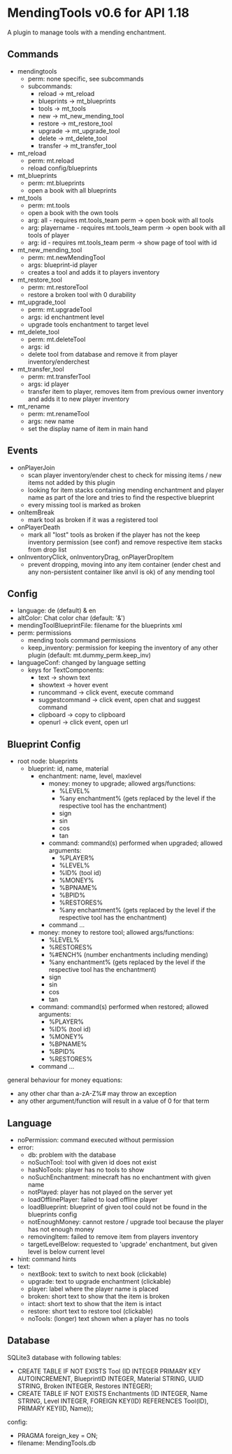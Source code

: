 # MendingTools v0.6 for API 1.18

A plugin to manage tools with a mending enchantment.

## Commands

- mendingtools
    - perm: none specific, see subcommands
    - subcommands:
        - reload -> mt_reload
        - blueprints -> mt_blueprints
        - tools -> mt_tools
        - new -> mt_new_mending_tool
        - restore -> mt_restore_tool
        - upgrade -> mt_upgrade_tool
        - delete -> mt_delete_tool
        - transfer -> mt_transfer_tool
- mt_reload
    - perm: mt.reload
    - reload config/blueprints
- mt_blueprints
    - perm: mt.blueprints
    - open a book with all blueprints
- mt_tools
    - perm: mt.tools
    - open a book with the own tools
    - arg: all - requires mt.tools_team perm -> open book with all tools
    - arg: playername - requires mt.tools_team perm -> open book with all tools of player
    - arg: id - requires mt.tools_team perm -> show page of tool with id
- mt_new_mending_tool
    - perm: mt.newMendingTool
    - args: blueprint-id player
    - creates a tool and adds it to players inventory
- mt_restore_tool
    - perm: mt.restoreTool
    - restore a broken tool with 0 durability
- mt_upgrade_tool
    - perm: mt.upgradeTool
    - args: id enchantment level
    - upgrade tools enchantment to target level
- mt_delete_tool
    - perm: mt.deleteTool
    - args: id
    - delete tool from database and remove it from player inventory/enderchest
- mt_transfer_tool
    - perm: mt.transferTool
    - args: id player
    - transfer item to player, removes item from previous owner inventory and adds it to new player inventory
- mt_rename
    - perm: mt.renameTool
    - args: new name
    - set the display name of item in main hand

## Events

- onPlayerJoin
    - scan player inventory/ender chest to check for missing items / new items not added by this plugin
    - looking for item stacks containing mending enchantment and player name as part of the lore and tries to find the
      respective blueprint
    - every missing tool is marked as broken
- onItemBreak
    - mark tool as broken if it was a registered tool
- onPlayerDeath
    - mark all "lost" tools as broken if the player has not the keep inventory permission (see conf) and remove
      respective item stacks from drop list
- onInventoryClick, onInventoryDrag, onPlayerDropItem
    - prevent dropping, moving into any item container (ender chest and any non-persistent container like anvil is ok)
      of any mending tool

## Config

- language: de (default) & en
- altColor: Chat color char (default: '&')
- mendingToolBlueprintFile: filename for the blueprints xml
- perm: permissions
    - mending tools command permissions
    - keep_inventory: permission for keeping the inventory of any other plugin (default: mt.dummy_perm.keep_inv)
- languageConf: changed by language setting
    - keys for TextComponents:
        - text -> shown text
        - showtext -> hover event
        - runcommand -> click event, execute command
        - suggestcommand -> click event, open chat and suggest command
        - clipboard -> copy to clipboard
        - openurl -> click event, open url

## Blueprint Config

- root node: blueprints
    - blueprint: id, name, material
        - enchantment: name, level, maxlevel
            - money: money to upgrade; allowed args/functions:
                - %LEVEL%
                - %any enchantment% (gets replaced by the level if the respective tool has the enchantment)
                - sign
                - sin
                - cos
                - tan
            - command: command(s) performed when upgraded; allowed arguments:
                - %PLAYER%
                - %LEVEL%
                - %ID% (tool id)
                - %MONEY%
                - %BPNAME%
                - %BPID%
                - %RESTORES%
                - %any enchantment% (gets replaced by the level if the respective tool has the enchantment)
            - command ...
        - money: money to restore tool; allowed args/functions:
            - %LEVEL%
            - %RESTORES%
            - %#ENCH% (number enchantments including mending)
            - %any enchantment% (gets replaced by the level if the respective tool has the enchantment)
            - sign
            - sin
            - cos
            - tan
        - command: command(s) performed when restored; allowed arguments:
            - %PLAYER%
            - %ID% (tool id)
            - %MONEY%
            - %BPNAME%
            - %BPID%
            - %RESTORES%
        - command ...

general behaviour for money equations:

- any other char than a-zA-Z%# may throw an exception
- any other argument/function will result in a value of 0 for that term

## Language

- noPermission: command executed without permission
- error:
    - db: problem with the database
    - noSuchTool: tool with given id does not exist
    - hasNoTools: player has no tools to show
    - noSuchEnchantment: minecraft has no enchantment with given name
    - notPlayed: player has not played on the server yet
    - loadOfflinePlayer: failed to load offline player
    - loadBlueprint: blueprint of given tool could not be found in the blueprints config
    - notEnoughMoney: cannot restore / upgrade tool because the player has not enough money
    - removingItem: failed to remove item from players inventory
    - targetLevelBelow: requested to 'upgrade' enchantment, but given level is below current level
- hint: command hints
- text:
    - nextBook: text to switch to next book (clickable)
    - upgrade: text to upgrade enchantment (clickable)
    - player: label where the player name is placed
    - broken: short text to show that the item is broken
    - intact: short text to show that the item is intact
    - restore: short text to restore tool (clickable)
    - noTools: (longer) text shown when a player has no tools

## Database

SQLite3 database with following tables:

- CREATE TABLE IF NOT EXISTS Tool (ID INTEGER PRIMARY KEY AUTOINCREMENT, BlueprintID INTEGER, Material STRING, UUID
  STRING, Broken INTEGER, Restores INTEGER);
- CREATE TABLE IF NOT EXISTS Enchantments (ID INTEGER, Name STRING, Level INTEGER, FOREIGN KEY(ID) REFERENCES Tool(ID),
  PRIMARY KEY(ID, Name));

config:

- PRAGMA foreign_key = ON;
- filename: MendingTools.db